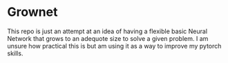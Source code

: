 # Grownet

This repo is just an attempt at an idea of having a flexible basic Neural Network that grows to an adequote size to solve a given problem. I am unsure how practical this is but am using it as a way to improve my pytorch skills.

